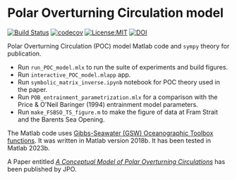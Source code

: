 Polar Overturning Circulation model
==============================
[![Build Status](https://travis-ci.com/ThomasHaine/polar_overturning_circulation_model.svg?branch=master)](https://travis-ci.com/ThomasHaine/polar_overturning_circulation_model)
[![codecov](https://codecov.io/gh/ThomasHaine/polar_overturning_circulation_model/branch/master/graph/badge.svg)](https://codecov.io/gh/ThomasHaine/polar_overturning_circulation_model)
[![License:MIT](https://img.shields.io/badge/License-MIT-lightgray.svg?style=flt-square)](https://opensource.org/licenses/MIT)
[![DOI](https://zenodo.org/badge/257373994.svg)](https://zenodo.org/badge/latestdoi/257373994)


Polar Overturning Circulation (POC) model Matlab code and `sympy` theory for publication. 

  * Run `run_POC_model.mlx` to run the suite of experiments and build figures.
  * Run `interactive_POC_model.mlapp` app.
  * Run `symbolic_matrix_inverse.ipynb` notebook for POC theory used in the paper.
  * Run `POB_entrainment_parametrization.mlx` for a comparison with the Price & O'Neil Baringer (1994) entrainment model parameters.
  * Run `make_FSBSO_TS_figure.m` to make the figure of data at Fram Strait and the Barents Sea Opening.
  
 The Matlab code uses [Gibbs-Seawater (GSW) Oceanographic Toolbox functions](http://www.teos-10.org/software.htm#1). It was written in Matlab version 2018b. It has been tested in Matlab 2023b.
 
A Paper entitled [*A Conceptual Model of Polar Overturning Circulations*](https://journals.ametsoc.org/view/journals/phoc/51/3/JPO-D-20-0139.1.xml) has been published by JPO.

